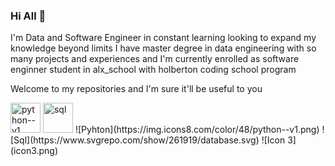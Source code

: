 ### Hi All 👋




I'm Data and Software Engineer in constant learning looking to expand my knowledge beyond limits I have master degree in data engineering with so many projects and experiences and  I'm currently enrolled as software enginner student in alx_school with holberton coding school program

Welcome to my repositories and I'm sure it'll be useful to you


<img width="48" height="48" src="https://img.icons8.com/color/48/python--v1.png" alt="python--v1"/>

<img width="48" height="48" src="https://www.svgrepo.com/show/261919/database.svg" alt="sql"/>
![Pyhton](https://img.icons8.com/color/48/python--v1.png)  ![Sql](https://www.svgrepo.com/show/261919/database.svg) ![Icon 3](icon3.png)


